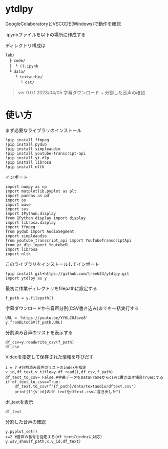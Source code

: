 # ytdlpy
GoogleColaboratoryとVSCODE(Windows)で動作を確認

.ipynbファイルを以下の場所に作成する

ディレクトリ構成は
```
lab/
　├ code/
　│　└ ().ipynb
　└ data/
　 　└ textaudio/
    　 └ dst/
```


> ver 0.0.1 2023/04/05 字幕ダウンロード ~ 分割した音声の確認

# 使い方
まず必要なライブラリのインストール
```
!pip install ffmpeg
!pip install pydub
!pip install simpleaudio
!pip install youtube-transcript-api
!pip install yt-dlp
!pip install librosa
!pip install nltk
```
インポート
```
import numpy as np
import matplotlib.pyplot as plt
import pandas as pd
import os
import wave
import sys
import IPython.display
from IPython.display import display
import librosa.display
import ffmpeg
from pydub import AudioSegment
import simpleaudio
from youtube_transcript_api import YouTubeTranscriptApi
from yt_dlp import YoutubeDL
import librosa
import nltk
```
このライブラリをインストールしてインポート
```
!pip install git+https://github.com/treeb23/ytdlpy.git
import ytdlpy as y
```
最初に作業ディレクトリをfilepathに設定する
```
f_path = y.filepath()
```
字幕ダウンロードから音声分割(CSV書き込み)までを一括実行する
```
URL = 'https://youtu.be/YY6LCOJbve8'
y.fromDLtoCSV(f_path,URL)
```
分割済み音声のリストを表示する
```
df_csv=y.readwrite_csv(f_path)
df_csv
```
Videoを指定して保存された情報を呼びだす
```
i = 7 #分割済み音声のリストのindexを指定
v_id,df_text,v_title=y.df_read(i,df_csv,f_path)
df_text_to_csv= False #字幕データをDataFrameからcsvに書き出す場合Trueにする
if df_text_to_csv==True:
    df_text.to_csv(f'{f_path}/data/textaudio/dftext.csv')
    print(f"{v_id}のdf_textをdftext.csvに書き出した")
```
df_textを表示
```
df_text
```
分割した音声の確認
```
y.pyplot_set()
x=2 #音声の番号を指定する(df_textのindexに対応)
y.wav_show(f_path,x,v_id,df_text)
```
